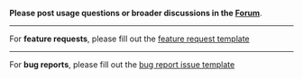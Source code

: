 **Please post usage questions or broader discussions in the [Forum](https://www.graph.cool/forum/)**.

---

For **feature requests**, please fill out the [feature request template](https://github.com/graphcool/prisma/issues?template=feature_request.md)

---

For **bug reports**, please fill out the [bug report issue template](https://github.com/graphcool/prisma/issues?template=bug.md)
